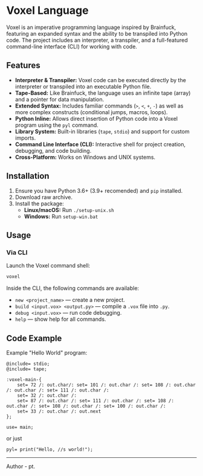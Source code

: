 # Voxel Language

Voxel is an imperative programming language inspired by Brainfuck, featuring an expanded syntax and the ability to be transpiled into Python code. The project includes an interpreter, a transpiler, and a full-featured command-line interface (CLI) for working with code.

## Features

*   **Interpreter & Transpiler:** Voxel code can be executed directly by the interpreter or transpiled into an executable Python file.
*   **Tape-Based:** Like Brainfuck, the language uses an infinite tape (array) and a pointer for data manipulation.
*   **Extended Syntax:** Includes familiar commands (`>`, `<`, `+`, `-`) as well as more complex constructs (conditional jumps, macros, loops).
*   **Python Inline:** Allows direct insertion of Python code into a Voxel program using the `pyl` command.
*   **Library System:** Built-in libraries (`tape`, `stdio`) and support for custom imports.
*   **Command Line Interface (CLI):** Interactive shell for project creation, debugging, and code building.
*   **Cross-Platform:** Works on Windows and UNIX systems.

## Installation

1.  Ensure you have Python 3.6+ (3.9+ recomended) and `pip` installed.
2.  Download raw archive.
3.  Install the package:
    *   **Linux/macOS:** Run `./setup-unix.sh`
    *   **Windows:** Run `setup-win.bat`

## Usage

### Via CLI
Launch the Voxel command shell:
```bash
voxel
```
Inside the CLI, the following commands are available:
*   `new <project_name>` — create a new project.
*   `build <input.vox> <output.py>` — compile a `.vox` file into `.py`.
*   `debug <input.vox>` — run code debugging.
*   `help` — show help for all commands.



## Code Example

Example "Hello World" program:
```voxel
@include= stdio;
@include= tape;

:voxel-main-{
    set= 72 /: out.char/: set= 101 /: out.char /: set= 108 /: out.char /: out.char /: set= 111 /: out.char /:
    set= 32 /: out.char /:
    set= 87 /: out.char /: set= 111 /: out.char /: set= 108 /: out.char /: set= 108 /: out.char /: set= 100 /: out.char /:
    set= 33 /: out.char /: out.next
};

use= main;
```

or just
```voxel
pyl= print("Hello, //s world!");
```


---

Author - pt.

